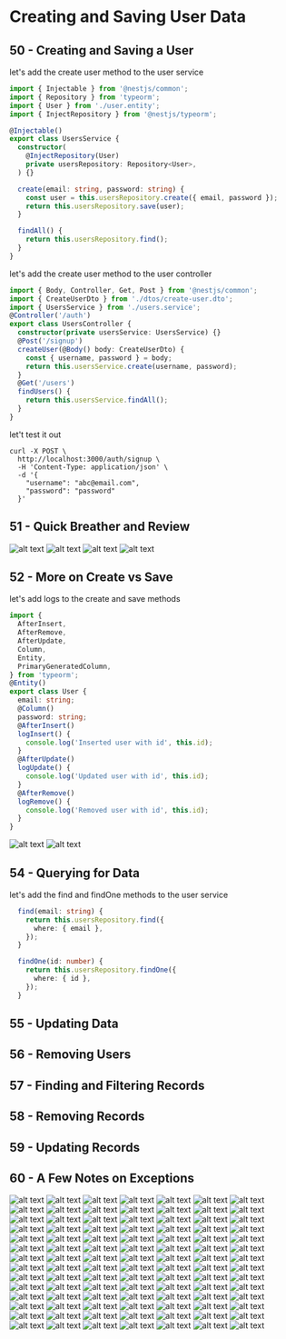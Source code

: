# Creating and Saving User Data

## 50 - Creating and Saving a User

let's add the create user method to the user service

```ts
import { Injectable } from '@nestjs/common';
import { Repository } from 'typeorm';
import { User } from './user.entity';
import { InjectRepository } from '@nestjs/typeorm';

@Injectable()
export class UsersService {
  constructor(
    @InjectRepository(User)
    private usersRepository: Repository<User>,
  ) {}

  create(email: string, password: string) {
    const user = this.usersRepository.create({ email, password });
    return this.usersRepository.save(user);
  }

  findAll() {
    return this.usersRepository.find();
  }
}

```

let's add the create user method to the user controller

```ts
import { Body, Controller, Get, Post } from '@nestjs/common';
import { CreateUserDto } from './dtos/create-user.dto';
import { UsersService } from './users.service';
@Controller('/auth')
export class UsersController {
  constructor(private usersService: UsersService) {}
  @Post('/signup')
  createUser(@Body() body: CreateUserDto) {
    const { username, password } = body;
    return this.usersService.create(username, password);
  }
  @Get('/users')
  findUsers() {
    return this.usersService.findAll();
  }
}
```

let't test it out

```shell
curl -X POST \
  http://localhost:3000/auth/signup \
  -H 'Content-Type: application/json' \
  -d '{
    "username": "abc@email.com",
    "password": "password"
  }'

```

## 51 - Quick Breather and Review
![alt text](./Assets/images/set-01/97.png)
![alt text](./Assets/images/set-01/98.png)
![alt text](./Assets/images/set-01/99.png)
![alt text](./Assets/images/set-01/100.png)
## 52 - More on Create vs Save
let's add logs to the create and save methods

```ts
import {
  AfterInsert,
  AfterRemove,
  AfterUpdate,
  Column,
  Entity,
  PrimaryGeneratedColumn,
} from 'typeorm';
@Entity()
export class User {
  email: string;
  @Column()
  password: string;
  @AfterInsert()
  logInsert() {
    console.log('Inserted user with id', this.id);
  }
  @AfterUpdate()
  logUpdate() {
    console.log('Updated user with id', this.id);
  }
  @AfterRemove()
  logRemove() {
    console.log('Removed user with id', this.id);
  }
}
```

![alt text](./Assets/images/set-02/1.png)
![alt text](./Assets/images/set-02/2.png)
## 54 - Querying for Data 
let's add the find and findOne methods to the user service

```ts
  find(email: string) {
    return this.usersRepository.find({
      where: { email },
    });
  }

  findOne(id: number) {
    return this.usersRepository.findOne({
      where: { id },
    });
  }
```
## 55 - Updating Data
## 56 - Removing Users
## 57 - Finding and Filtering Records
## 58 - Removing Records
## 59 - Updating Records
## 60 - A Few Notes on Exceptions
![alt text](./Assets/images/set-02/3.png)
![alt text](./Assets/images/set-02/4.png)
![alt text](./Assets/images/set-02/5.png)
![alt text](./Assets/images/set-02/6.png)
![alt text](./Assets/images/set-02/7.png)
![alt text](./Assets/images/set-02/8.png)
![alt text](./Assets/images/set-02/9.png)
![alt text](./Assets/images/set-02/10.png)
![alt text](./Assets/images/set-02/11.png)
![alt text](./Assets/images/set-02/12.png)
![alt text](./Assets/images/set-02/13.png)
![alt text](./Assets/images/set-02/14.png)
![alt text](./Assets/images/set-02/15.png)
![alt text](./Assets/images/set-02/16.png)
![alt text](./Assets/images/set-02/17.png)
![alt text](./Assets/images/set-02/18.png)
![alt text](./Assets/images/set-02/19.png)
![alt text](./Assets/images/set-02/20.png)
![alt text](./Assets/images/set-02/21.png)
![alt text](./Assets/images/set-02/22.png)
![alt text](./Assets/images/set-02/23.png)
![alt text](./Assets/images/set-02/24.png)
![alt text](./Assets/images/set-02/25.png)
![alt text](./Assets/images/set-02/26.png)
![alt text](./Assets/images/set-02/27.png)
![alt text](./Assets/images/set-02/28.png)
![alt text](./Assets/images/set-02/29.png)
![alt text](./Assets/images/set-02/30.png)
![alt text](./Assets/images/set-02/31.png)
![alt text](./Assets/images/set-02/32.png)
![alt text](./Assets/images/set-02/33.png)
![alt text](./Assets/images/set-02/34.png)
![alt text](./Assets/images/set-02/35.png)
![alt text](./Assets/images/set-02/36.png)
![alt text](./Assets/images/set-02/37.png)
![alt text](./Assets/images/set-02/38.png)
![alt text](./Assets/images/set-02/39.png)
![alt text](./Assets/images/set-02/40.png)
![alt text](./Assets/images/set-02/41.png)
![alt text](./Assets/images/set-02/42.png)
![alt text](./Assets/images/set-02/43.png)
![alt text](./Assets/images/set-02/44.png)
![alt text](./Assets/images/set-02/45.png)
![alt text](./Assets/images/set-02/46.png)
![alt text](./Assets/images/set-02/47.png)
![alt text](./Assets/images/set-02/48.png)
![alt text](./Assets/images/set-02/49.png)
![alt text](./Assets/images/set-02/50.png)
![alt text](./Assets/images/set-02/51.png)
![alt text](./Assets/images/set-02/52.png)
![alt text](./Assets/images/set-02/53.png)
![alt text](./Assets/images/set-02/54.png)
![alt text](./Assets/images/set-02/55.png)
![alt text](./Assets/images/set-02/56.png)
![alt text](./Assets/images/set-02/57.png)
![alt text](./Assets/images/set-02/58.png)
![alt text](./Assets/images/set-02/59.png)
![alt text](./Assets/images/set-02/60.png)
![alt text](./Assets/images/set-02/61.png)
![alt text](./Assets/images/set-02/62.png)
![alt text](./Assets/images/set-02/63.png)
![alt text](./Assets/images/set-02/64.png)
![alt text](./Assets/images/set-02/65.png)
![alt text](./Assets/images/set-02/66.png)
![alt text](./Assets/images/set-02/67.png)
![alt text](./Assets/images/set-02/68.png)
![alt text](./Assets/images/set-02/69.png)
![alt text](./Assets/images/set-02/70.png)
![alt text](./Assets/images/set-02/71.png)
![alt text](./Assets/images/set-02/72.png)
![alt text](./Assets/images/set-02/73.png)
![alt text](./Assets/images/set-02/74.png)
![alt text](./Assets/images/set-02/75.png)
![alt text](./Assets/images/set-02/76.png)
![alt text](./Assets/images/set-02/77.png)
![alt text](./Assets/images/set-02/78.png)
![alt text](./Assets/images/set-02/79.png)
![alt text](./Assets/images/set-02/80.png)
![alt text](./Assets/images/set-02/81.png)
![alt text](./Assets/images/set-02/82.png)
![alt text](./Assets/images/set-02/83.png)
![alt text](./Assets/images/set-02/84.png)
![alt text](./Assets/images/set-02/85.png)
![alt text](./Assets/images/set-02/86.png)
![alt text](./Assets/images/set-02/87.png)
![alt text](./Assets/images/set-02/88.png)
![alt text](./Assets/images/set-02/89.png)
![alt text](./Assets/images/set-02/90.png)
![alt text](./Assets/images/set-02/91.png)
![alt text](./Assets/images/set-02/92.png)
![alt text](./Assets/images/set-02/93.png)
![alt text](./Assets/images/set-02/94.png)
![alt text](./Assets/images/set-02/95.png)
![alt text](./Assets/images/set-02/96.png)
![alt text](./Assets/images/set-02/97.png)
![alt text](./Assets/images/set-02/98.png)
![alt text](./Assets/images/set-02/99.png)
![alt text](./Assets/images/set-02/100.png)